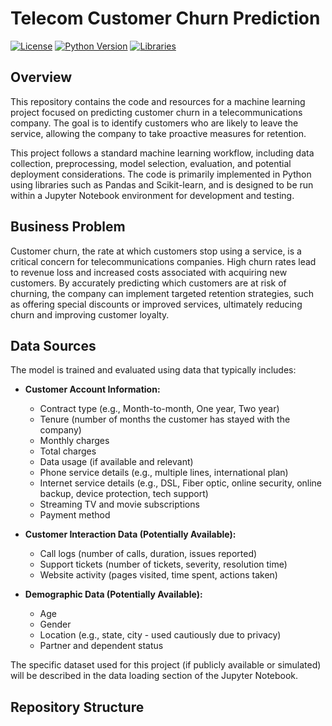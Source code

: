 # Telecom Customer Churn Prediction

[![License](https://img.shields.io/badge/License-MIT-yellow.svg)](https://opensource.org/licenses/MIT)
[![Python Version](https://img.shields.io/badge/Python-3.7+-blue.svg)](https://www.python.org/downloads/)
[![Libraries](https://img.shields.io/badge/Libraries-Pandas%2C%20Scikit--learn%2C%20etc.-brightgreen.svg)](https://github.com/your-username/telecom-churn-prediction/blob/main/requirements.txt)

## Overview

This repository contains the code and resources for a machine learning project focused on predicting customer churn in a telecommunications company. The goal is to identify customers who are likely to leave the service, allowing the company to take proactive measures for retention.

This project follows a standard machine learning workflow, including data collection, preprocessing, model selection, evaluation, and potential deployment considerations. The code is primarily implemented in Python using libraries such as Pandas and Scikit-learn, and is designed to be run within a Jupyter Notebook environment for development and testing.

## Business Problem

Customer churn, the rate at which customers stop using a service, is a critical concern for telecommunications companies. High churn rates lead to revenue loss and increased costs associated with acquiring new customers. By accurately predicting which customers are at risk of churning, the company can implement targeted retention strategies, such as offering special discounts or improved services, ultimately reducing churn and improving customer loyalty.

## Data Sources

The model is trained and evaluated using data that typically includes:

* **Customer Account Information:**
    * Contract type (e.g., Month-to-month, One year, Two year)
    * Tenure (number of months the customer has stayed with the company)
    * Monthly charges
    * Total charges
    * Data usage (if available and relevant)
    * Phone service details (e.g., multiple lines, international plan)
    * Internet service details (e.g., DSL, Fiber optic, online security, online backup, device protection, tech support)
    * Streaming TV and movie subscriptions
    * Payment method

* **Customer Interaction Data (Potentially Available):**
    * Call logs (number of calls, duration, issues reported)
    * Support tickets (number of tickets, severity, resolution time)
    * Website activity (pages visited, time spent, actions taken)

* **Demographic Data (Potentially Available):**
    * Age
    * Gender
    * Location (e.g., state, city - used cautiously due to privacy)
    * Partner and dependent status

The specific dataset used for this project (if publicly available or simulated) will be described in the data loading section of the Jupyter Notebook.

## Repository Structure
